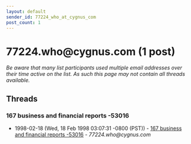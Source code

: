 ```yaml
---
layout: default
sender_id: 77224_who_at_cygnus_com
post_count: 1
---
```


# 77224.who<span>@</span>cygnus.com (1 post)

_Be aware that many list participants used multiple email addresses over their time active on the list. As such this page may not contain all threads available._

## Threads

### 167 business and financial reports -53016
+ 1998-02-18 (Wed, 18 Feb 1998 03:07:31 -0800 (PST)) - [167 business and financial reports -53016](/archive/1998/02/6a186e42b9e2b76d1264dfaff9d6ed09fda028557bf5236ea35f4df42034c944) - _77224.who@cygnus.com_

